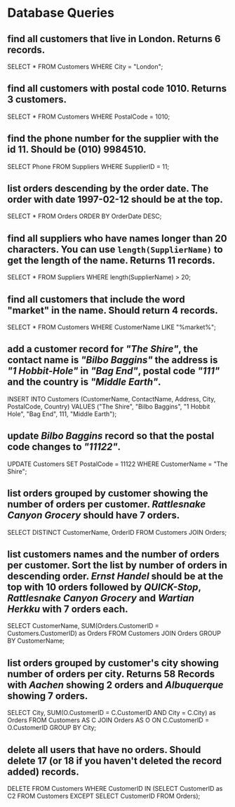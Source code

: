 # Database Queries

## find all customers that live in London. Returns 6 records.

SELECT \* FROM Customers
WHERE City = "London";

## find all customers with postal code 1010. Returns 3 customers.

SELECT \* FROM Customers
WHERE PostalCode = 1010;

## find the phone number for the supplier with the id 11. Should be (010) 9984510.

SELECT Phone FROM Suppliers
WHERE SupplierID = 11;

## list orders descending by the order date. The order with date 1997-02-12 should be at the top.

SELECT \* FROM Orders
ORDER BY OrderDate DESC;

## find all suppliers who have names longer than 20 characters. You can use `length(SupplierName)` to get the length of the name. Returns 11 records.

SELECT \* FROM Suppliers
WHERE length(SupplierName) > 20;

## find all customers that include the word "market" in the name. Should return 4 records.

SELECT \* FROM Customers
WHERE CustomerName LIKE "%market%";

## add a customer record for _"The Shire"_, the contact name is _"Bilbo Baggins"_ the address is _"1 Hobbit-Hole"_ in _"Bag End"_, postal code _"111"_ and the country is _"Middle Earth"_.

INSERT INTO Customers (CustomerName, ContactName, Address, City, PostalCode, Country)
VALUES ("The Shire", "Bilbo Baggins", "1 Hobbit Hole", "Bag End", 111, "Middle Earth");

## update _Bilbo Baggins_ record so that the postal code changes to _"11122"_.

UPDATE Customers SET
PostalCode = 11122
WHERE CustomerName = "The Shire";

## list orders grouped by customer showing the number of orders per customer. _Rattlesnake Canyon Grocery_ should have 7 orders.

SELECT DISTINCT CustomerName, OrderID FROM Customers
JOIN Orders;

## list customers names and the number of orders per customer. Sort the list by number of orders in descending order. _Ernst Handel_ should be at the top with 10 orders followed by _QUICK-Stop_, _Rattlesnake Canyon Grocery_ and _Wartian Herkku_ with 7 orders each.

SELECT CustomerName, SUM(Orders.CustomerID = Customers.CustomerID) as Orders FROM Customers
JOIN Orders
GROUP BY CustomerName;

## list orders grouped by customer's city showing number of orders per city. Returns 58 Records with _Aachen_ showing 2 orders and _Albuquerque_ showing 7 orders.

SELECT City, SUM(O.CustomerID = C.CustomerID AND City = C.City) as Orders
FROM Customers AS C
JOIN Orders AS O
ON C.CustomerID = O.CustomerID
GROUP BY City;

## delete all users that have no orders. Should delete 17 (or 18 if you haven't deleted the record added) records.

DELETE FROM Customers
WHERE CustomerID IN
(SELECT CustomerID as C2 FROM Customers
EXCEPT SELECT CustomerID FROM Orders);

